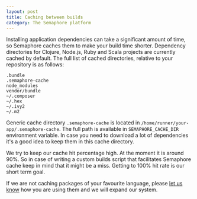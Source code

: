 ```yaml
---
layout: post
title: Caching between builds
category: The Semaphore platform
---
```


Installing application dependencies can take a significant amount of time, so Semaphore caches them to make your build time shorter. Dependency directories for Clojure, Node.js, Ruby and Scala projects are currently cached by default. The full list of cached directories, relative to your repository is as follows:

```
.bundle
.semaphore-cache
node_modules
vendor/bundle
~/.composer
~/.hex
~/.ivy2
~/.m2
```

Generic cache directory `.semaphore-cache` is located in `/home/runner/your-app/.semaphore-cache`. The full path is available in `SEMAPHORE_CACHE_DIR` environment variable. In case you need to download a lot of dependencies it's a good idea to keep them in this cache directory.

We try to keep our cache hit percentage high. At the moment it is around 90%. So in case of writing a custom builds script that facilitates Semaphore cache keep in mind that it might be a miss. Getting to 100% hit rate is our short term goal.

If we are not caching packages of your favourite language, please [let us know](mailto:semaphore+docscachepage@renderedtext.com) how you are using them and we will expand our system.
